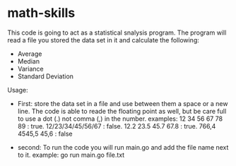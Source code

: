 # math-skills
This code is going to act as a statistical snalysis program.
The program will read a file you stored the data set in it and calculate the following:
- Average
- Median
- Variance
- Standard Deviation

Usage:
- First: store the data set in a file and use between them a space or a new line. The code is able to reade the floating point as well, but be care full to use a dot (.) not comma (,) in the number.
    examples: 
    12 34 56 67 78 89 : true.
    12/23/34/45/56/67 : false.
    12.2 23.5 45.7 67.8 : true.
    766,4 4545,5 45,6 : false

- second: To run the code you will run main.go and add the file name next to it. 
    example: 
    go run  main.go file.txt
